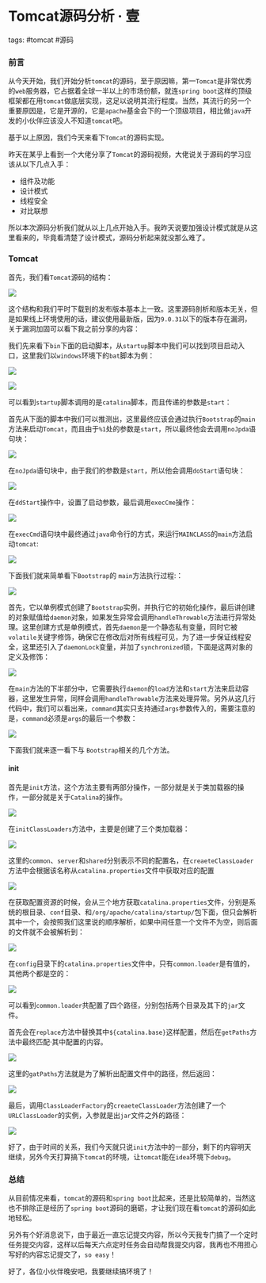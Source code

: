 # Tomcat源码分析 · 壹

tags: #tomcat #源码

### 前言

从今天开始，我们开始分析`tomcat`的源码，至于原因嘛，第一`Tomcat`是非常优秀的`web`服务器，它占据着全球一半以上的市场份额，就连`spring boot`这样的顶级框架都在用`tomcat`做底层实现，这足以说明其流行程度。当然，其流行的另一个重要原因是，它是开源的，它是`apache`基金会下的一个顶级项目，相比做`java`开发的小伙伴应该没人不知道`tomcat`吧。

基于以上原因，我们今天来看下`Tomcat`的源码实现。

昨天在某乎上看到一个大佬分享了`Tomcat`的源码视频，大佬说关于源码的学习应该从以下几点入手：

- 组件及功能
- 设计模式
- 线程安全
- 对比联想

所以本次源码分析我们就从以上几点开始入手。我昨天说要加强设计模式就是从这里看来的，毕竟看清楚了设计模式，源码分析起来就没那么难了。

### Tomcat

首先，我们看`Tomcat`源码的结构：

![](https://syske-pic-bed.oss-cn-hangzhou.aliyuncs.com/imgs/blog/20210926085107.png)

这个结构和我们平时下载到的发布版本基本上一致。这里源码剖析和版本无关，但是如果线上环境使用的话，建议使用最新版，因为`9.0.31`以下的版本存在漏洞，关于漏洞加固可以看下我之前分享的内容：





我们先来看下`bin`下面的启动脚本，从`startup`脚本中我们可以找到项目启动入口，这里我们以`windows`环境下的`bat`脚本为例：

![](https://syske-pic-bed.oss-cn-hangzhou.aliyuncs.com/imgs/images/20210926131145.png)

![](https://syske-pic-bed.oss-cn-hangzhou.aliyuncs.com/imgs/images/20210926132445.png)

可以看到`startup`脚本调用的是`catalina`脚本，而且传递的参数是`start`：

首先从下面的脚本中我们可以推测出，这里最终应该会通过执行`Bootstrap`的`main`方法来启动`Tomcat`，而且由于`%1`处的参数是`start`，所以最终他会去调用`noJpda`语句块：

![](https://syske-pic-bed.oss-cn-hangzhou.aliyuncs.com/imgs/images/20210926134054.png)

在`noJpda`语句块中，由于我们的参数是`start`，所以他会调用`doStart`语句块：

![](https://syske-pic-bed.oss-cn-hangzhou.aliyuncs.com/imgs/images/20210926132544.png)

在`ddStart`操作中，设置了启动参数，最后调用`execCme`操作：

![](https://syske-pic-bed.oss-cn-hangzhou.aliyuncs.com/imgs/images/20210926132628.png)

在`execCmd`语句块中最终通过`java`命令行的方式，来运行`MAINCLASS`的`main`方法启动`tomcat`:

![](https://syske-pic-bed.oss-cn-hangzhou.aliyuncs.com/imgs/images/20210926134658.png)

下面我们就来简单看下`Bootstrap`的 `main`方法执行过程:：

![](https://syske-pic-bed.oss-cn-hangzhou.aliyuncs.com/imgs/blog/20210927082820.png)

首先，它以单例模式创建了`Bootstrap`实例，并执行它的初始化操作，最后讲创建的对象赋值给`daemon`对象，如果发生异常会调用`handleThrowable`方法进行异常处理。这里创建方式是单例模式，首先`daemon`是一个静态私有变量，同时它被`volatile`关键字修饰，确保它在修改后对所有线程可见，为了进一步保证线程安全，这里还引入了`daemonLock`变量，并加了`synchronized`锁，下面是这两对象的定义及修饰：

![](https://syske-pic-bed.oss-cn-hangzhou.aliyuncs.com/imgs/blog/20210927083045.png)

在`main`方法的下半部分中，它需要执行`daemon`的`load`方法和`start`方法来启动容器，这里发生异常，同样会调用`handleThrowable`方法来处理异常。另外从这几行代码中，我们可以看出来，`command`其实只支持通过`args`参数传入的，需要注意的是，`command`必须是`args`的最后一个参数：

![](https://syske-pic-bed.oss-cn-hangzhou.aliyuncs.com/imgs/blog/20210927084215.png)

下面我们就来逐一看下与 `Bootstrap`相关的几个方法。

#### init

首先是`init`方法，这个方法主要有两部分操作，一部分就是关于类加载器的操作，一部分就是关于`Catalina`的操作。

![](https://syske-pic-bed.oss-cn-hangzhou.aliyuncs.com/imgs/blog/20210927085524.png)

在`initClassLoaders`方法中，主要是创建了三个类加载器：

![](https://syske-pic-bed.oss-cn-hangzhou.aliyuncs.com/imgs/images/20210927131123.png)

这里的`common`、`server`和`shared`分别表示不同的配置名，在`creaeteClassLoader`方法中会根据该名称从`catalina.properties`文件中获取对应的配置

![](https://syske-pic-bed.oss-cn-hangzhou.aliyuncs.com/imgs/images/20210927132336.png)

在获取配置资源的时候，会从三个地方获取`catalina.properties`文件，分别是系统的根目录、`conf`目录、和`/org/apache/catalina/startup/`包下面，但只会解析其中一个，会按照我们这里说的顺序解析，如果中间任意一个文件不为空，则后面的文件就不会被解析到：

![](https://syske-pic-bed.oss-cn-hangzhou.aliyuncs.com/imgs/images/20210927133320.png)

在`config`目录下的`catalina.properties`文件中，只有`common.loader`是有值的，其他两个都是空的：

![](https://syske-pic-bed.oss-cn-hangzhou.aliyuncs.com/imgs/images/20210927133529.png)

可以看到`common.loader`共配置了四个路径，分别包括两个目录及其下的`jar`文件。

首先会在`replace`方法中替换其中`${catalina.base}`这样配置，然后在`getPaths`方法中最终匹配·其中配置的内容。

![](https://syske-pic-bed.oss-cn-hangzhou.aliyuncs.com/imgs/images/20210927134254.png)

这里的`gatPaths`方法就是为了解析出配置文件中的路径，然后返回：

![](https://syske-pic-bed.oss-cn-hangzhou.aliyuncs.com/imgs/images/20210927134332.png)

最后，调用`ClassLoaderFactory`的`creaeteClassLoader`方法创建了一个`URLClassLoader`的实例，入参就是出`jar`文件之外的路径：

![](https://syske-pic-bed.oss-cn-hangzhou.aliyuncs.com/imgs/blog/20210927220214.png)

好了，由于时间的关系，我们今天就只说`init`方法中的一部分，剩下的内容明天继续，另外今天打算搞下`tomcat`的环境，让`tomcat`能在`idea`环境下`debug`。

### 总结

从目前情况来看，`tomcat`的源码和`spring boot`比起来，还是比较简单的，当然这也不排除正是经历了`spring boot`源码的磨砺，才让我们现在看`tomcat`的源码如此地轻松。

另外有个好消息说下，由于最近一直忘记提交内容，所以今天我专门搞了一个定时任务提交内容，这样以后每天六点定时任务会自动帮我提交内容，我再也不用担心写好的内容忘记提交了，`so easy`！

好了，各位小伙伴晚安吧，我要继续搞环境了！

